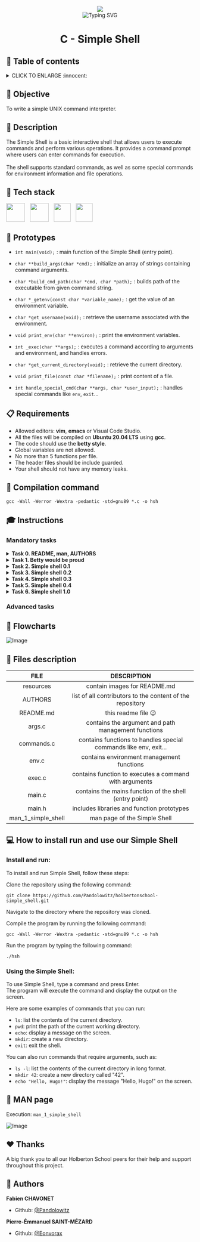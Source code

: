 
<p align="center">
	<img src="https://apply.holbertonschool.com/holberton-logo.png">
	<br>
	<img src="https://readme-typing-svg.herokuapp.com?font=Open+Sans&weight=900&pause=1000&color=1D5ABD&center=true&vCenter=true&width=500&lines=LOW+LEVEL+PROGRAMMING+PROJECT+IN+C" alt="Typing SVG" />
</p>

#
# <p align="center">C - Simple Shell</p>

## :bookmark: Table of contents
<details>
        <summary>
		CLICK TO ENLARGE :innocent:
        </summary>
        :memo: <a href="#objective">Objective</a>
        <br>
	    :page_facing_up: <a href="#description">Description</a>
        <br>
        :hammer: <a href="#tech-stack">Tech stack</a>
        <br>
        :floppy_disk: <a href="#prototype">Prototypes</a>
        <br>
        :clipboard: <a href="#requirements">Requirements</a>
        <br>
        :floppy_disk: <a href="#compilation-command">Compilation command</a>
        <br>
        :mortar_board: <a href="#instructions">Instructions</a>
        <br>
        :bookmark_tabs: <a href="#flowcharts">Flowcharts</a>
        <br>
        :open_file_folder: <a href="#files-description">Files description</a>
        <br>
        :computer: <a href="#install_run_use">How to install and run our Simple Shell</a>
        <br>
        :blue_book: <a href="#man-page">MAN page</a>
        <br>
        :heartpulse: <a href="#thanks">Thanks</a>
        <br>
        :construction_worker: <a href="#authors">Authors</a>
</details>

## :memo: <span id="objective">Objective</span>
To write a simple UNIX command interpreter.

## :page_facing_up: <span id="description">Description</span>

The Simple Shell  is a basic interactive shell that allows users to execute commands and perform various operations.
It provides a command prompt where users can enter commands for execution.
<br><br>
The shell supports standard commands, as well as some special commands for environment information and file operations.

## :hammer: <span id="tech-stack">Tech stack</span>

<div style="display: flex;">
	<img width="50px" height="50px" src="https://upload.wikimedia.org/wikipedia/commons/thumb/a/ab/Logo-ubuntu_cof-orange-hex.svg/1200px-Logo-ubuntu_cof-orange-hex.svg.png">
	 &emsp;
	<img wigth="50px" height="50px" src="https://upload.wikimedia.org/wikipedia/commons/thumb/9/9f/Vimlogo.svg/544px-Vimlogo.svg.png">
    &emsp;
    <img width="45px" height="50px"
src="https://upload.wikimedia.org/wikipedia/commons/thumb/9/9a/Visual_Studio_Code_1.35_icon.svg/2048px-Visual_Studio_Code_1.35_icon.svg.png">
	 &emsp;
	<img width="45px" height="50px" src="https://upload.wikimedia.org/wikipedia/commons/1/19/C_Logo.png">
</div>

## :floppy_disk: <span id="prototype">Prototypes</span>

- `int main(void);` : main function of the Simple Shell (entry point).

- `char **build_args(char *cmd);` : initialize an array of strings containing command arguments.
- `char *build_cmd_path(char *cmd, char *path);` : builds path of the executable from given command string.

- `char *_getenv(const char *variable_name);` : get the value of an environment variable.
- `char *get_username(void);` : retrieve the username associated with the environment.
- `void print_env(char **environ);` : print the environment variables.

- `int _exec(char **args);` : executes a command according to arguments and environment, and handles errors.

- `char *get_current_directory(void);` : retrieve the current directory.
- `void print_file(const char *filename);` : print content of a file.
- `int handle_special_cmd(char **args, char *user_input);` : handles special commands like `env`, `exit`...

## :clipboard: <span id="requirements">Requirements</span>
- Allowed editors: **vim**, **emacs** or Visual Code Studio.
- All the files will be compiled on **Ubuntu 20.04 LTS** using **gcc**.
- The code should use the **betty style**.
- Global variables are not allowed.
- No more than 5 functions per file.
- The header files should be include guarded.
- Your shell should not have any memory leaks.

## :floppy_disk: <span id="compilation-command">Compilation command</a>
`gcc -Wall -Werror -Wextra -pedantic -std=gnu89 *.c -o hsh`

## :mortar_board: <span id="instructions">Instructions</span>

### <span id="mandatory-tasks">Mandatory tasks</span>

<details>
	<summary>
		<b>Task 0. README, man, AUTHORS</b>
	</summary>
    <ul>
        <li>Write a README.</li>
        <li>Write a man for your shell.</li>
        <li>You should have an AUTHORS file at the root of your repository, listing all individuals having contributed content to the repository.</li>
    <ul>
</details>

<details>
	<summary>
		<b>Task 1. Betty would be proud</b>
	</summary>
	<ul>
        <li>Write a beautiful code that passes the Betty checks.</li>
    </ul>
</details>

<details>
	<summary>
		<b>Task 2. Simple shell 0.1</b>
	</summary>
	<ul>
        <li>Write a UNIX command line interpreter.</li>
        <ul>
            <li>Usage: simple_shell</li>
            <li>Your Shell should:</li>
            <ul>
                <li>Display a prompt and wait for the user to type a command. A command line always ends with a new line.</li>
                <li>The prompt is displayed again each time a command has been executed.</li>
                <li>The command lines are simple, no semicolons, no pipes, no redirections or any other advanced features.</li>
                <li>The command lines are made only of one word. No arguments will be passed to programs.</li>
                <li>If an executable cannot be found, print an error message and display the prompt again.</li>
                <li>Handle errors.</li>
                <li>You have to handle the “end of file” condition (Ctrl+D).</li>
            </ul>
            <li>You don’t have to:</li>
            <ul>
                <li>Use the PATH.</li>
                <li>Implement built-ins.</li>
                <li>Handle special characters : ", ', \, *, &, #.</li>
                <li>Be able to move the cursor.</li>
                <li>Handle commands with arguments.</li>
            </ul>
        </ul>
    </ul>
    execve will be the core part of your Shell, don’t forget to pass the environ to it…
<br>
<br>

```
julien@ubuntu:~/shell$ ./shell
#cisfun$ ls
./shell: No such file or directory
#cisfun$ /bin/ls
barbie_j       env-main.c  exec.c  fork.c  pid.c  ppid.c    prompt   prompt.c  shell.c  stat.c         wait
env-environ.c  exec    fork    mypid   ppid   printenv  promptc  shell     stat test_scripting.sh  wait.c
#cisfun$ ^[[D^[[D^[[D
./shell: No such file or directory
#cisfun$ ^[[C^[[C^[[C^[[C
./shell: No such file or directory
#cisfun$ exit
./shell: No such file or directory
#cisfun$ ^C
julien@ubuntu:~/shell$ echo "/bin/ls" | ./shell
barbie_j       env-main.c  exec.c  fork.c  pid.c  ppid.c    prompt   prompt.c  shell.c  stat.c         wait
env-environ.c  exec    fork    mypid   ppid   printenv  promptc  shell     stat test_scripting.sh  wait.c
#cisfun$ julien@ubuntu:~/shell$
```
</details>

<details>
	<summary>
		<b>Task 3. Simple shell 0.2</b>
	</summary>
	<ul>
        <li>Simple shell 0.1 +</li>
        <ul>
            <li>Handle command lines with arguments</li>
        </ul>
    </ul>
</details>

<details>
	<summary>
		<b>Task 4. Simple shell 0.3</b>
	</summary>
	<ul>
        <li>Simple shell 0.2 +</li>
        <ul>
            <li>Handle the PATH.</li>
            <li>fork must not be called if the command doesn’t exist.</li>
        </ul>
    </ul>
<br>

```
julien@ubuntu:~/shell$ ./shell_0.3
:) /bin/ls
barbie_j       env-main.c  exec.c  fork.c  pid.c  ppid.c    prompt   prompt.c  shell_0.3  stat    test_scripting.sh  wait.c
env-environ.c  exec    fork    mypid   ppid   printenv  promptc  shell     shell.c    stat.c  wait
:) ls
barbie_j       env-main.c  exec.c  fork.c  pid.c  ppid.c    prompt   prompt.c  shell_0.3  stat    test_scripting.sh  wait.c
env-environ.c  exec    fork    mypid   ppid   printenv  promptc  shell     shell.c    stat.c  wait
:) ls -l /tmp
total 20
-rw------- 1 julien julien    0 Dec  5 12:09 config-err-aAMZrR
drwx------ 3 root   root   4096 Dec  5 12:09 systemd-private-062a0eca7f2a44349733e78cb4abdff4-colord.service-V7DUzr
drwx------ 3 root   root   4096 Dec  5 12:09 systemd-private-062a0eca7f2a44349733e78cb4abdff4-rtkit-daemon.service-ANGvoV
drwx------ 3 root   root   4096 Dec  5 12:07 systemd-private-062a0eca7f2a44349733e78cb4abdff4-systemd-timesyncd.service-CdXUtH
-rw-rw-r-- 1 julien julien    0 Dec  5 12:09 unity_support_test.0
:) ^C
julien@ubuntu:~/shell$
```
</details>

<details>
	<summary>
		<b>Task 5. Simple shell 0.4</b>
	</summary>
	<ul>
        <li>Simple shell 0.3 +</li>
        <ul>
            <li>Implement the exit built-in, that exits the shell.</li>
            <li>Usage: exit.</li>
            <li>You don’t have to handle any argument to the built-in exit.</li>
        </ul>
    </ul>
</details>

<details>
	<summary>
		<b>Task 6. Simple shell 1.0</b>
	</summary>
	<ul>
        <li>Simple shell 0.4 +</li>
        <ul>
            <li>Implement the env built-in, that prints the current environment.</li>
        </ul>
    </ul>
<br>

```
julien@ubuntu:~/shell$ ./simple_shell
$ env
USER=julien
LANGUAGE=en_US
SESSION=ubuntu
COMPIZ_CONFIG_PROFILE=ubuntu
SHLVL=1
HOME=/home/julien
C_IS=Fun_:)
DESKTOP_SESSION=ubuntu
LOGNAME=julien
TERM=xterm-256color
PATH=/home/julien/bin:/home/julien/.local/bin:/usr/local/sbin:/usr/local/bin:/usr/sbin:/usr/bin:/sbin:/bin:/usr/games:/usr/local/games:/snap/bin
DISPLAY=:0
$ exit
julien@ubuntu:~/shell$
```
</details>


### <span id="advanced-tasks">Advanced tasks</a>

## :bookmark_tabs: <span id="flowcharts">Flowcharts</a>

![Image](https://raw.githubusercontent.com/Pandolowitz/holbertonschool-simple_shell/master/resources/simple_shell_flowshart.png)

## :open_file_folder: <span id="files-description">Files description</span>

|         FILE         |                                    DESCRIPTION                                    |
| :------------------: | :-------------------------------------------------------------------------------: |
|       resources      |                           contain images for README.md                            |
|        AUTHORS       |             list of all contributors to the content of the repository             |
|       README.md      |                              this readme file :wink:                              |
|        args.c        |                 contains the argument and path management functions               |
|      commands.c      |          contains functions to handles special commands like env, exit...         |
|        env.c         |                     contains environment management functions                     |
|        exec.c        |               contains function to executes a command with arguments              |
|        main.c        |               contains the mains function of the shell (entry point)              |
|        main.h        |                    includes libraries and function prototypes                     |
|  man_1_simple_shell  |                            man page of the Simple Shell                           |

## :computer: <span id="install">How to install run and use our Simple Shell</a>

### Install and run:

To install and run Simple Shell, follow these steps:

Clone the repository using the following command:
```
git clone https://github.com/Pandolowitz/holbertonschool-simple_shell.git
```

Navigate to the directory where the repository was cloned.

Compile the program by running the following command:
```
gcc -Wall -Werror -Wextra -pedantic -std=gnu89 *.c -o hsh
```

Run the program by typing the following command:
```
./hsh
```

### Using the Simple Shell:

To use Simple Shell, type a command and press Enter.
<br>
The program will execute the command and display the output on the screen.

Here are some examples of commands that you can run:

- `ls`: list the contents of the current directory.
- `pwd`: print the path of the current working directory.
- `echo`: display a message on the screen.
- `mkdir`: create a new directory.
- `exit`: exit the shell.

You can also run commands that require arguments, such as:

- `ls -l`: list the contents of the current directory in long format.
- `mkdir 42`: create a new directory called "42".
- `echo "Hello, Hugo!"`: display the message "Hello, Hugo!" on the screen.

## :blue_book: <span id="man-page">MAN page</a>

Execution: `man_1_simple_shell`

![Image]()

## :hearts: <span id="thanks">Thanks</span>

A big thank you to all our Holberton School peers for their help and support throughout this project.
<br>

## :construction_worker: <span id="authors">Authors</span>
**Fabien CHAVONET**
- Github: [@Pandolowitz](https://github.com/Pandolowitz)

**Pierre-Émmanuel SAINT-MÉZARD**
- Github: [@Eonvorax](https://github.com/Eonvorax)